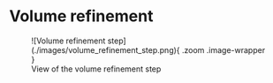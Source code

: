 # Volume refinement

<figure Markdown>
  ![Volume refinement step](./images/volume_refinement_step.png){ .zoom .image-wrapper }
  <figcaption>View of the volume refinement step</figcaption>
</figure>

